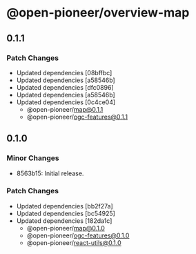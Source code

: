 # @open-pioneer/overview-map

## 0.1.1

### Patch Changes

- Updated dependencies [08bffbc]
- Updated dependencies [a58546b]
- Updated dependencies [dfc0896]
- Updated dependencies [a58546b]
- Updated dependencies [0c4ce04]
  - @open-pioneer/map@0.1.1
  - @open-pioneer/ogc-features@0.1.1

## 0.1.0

### Minor Changes

- 8563b15: Initial release.

### Patch Changes

- Updated dependencies [bb2f27a]
- Updated dependencies [bc54925]
- Updated dependencies [182da1c]
  - @open-pioneer/map@0.1.0
  - @open-pioneer/ogc-features@0.1.0
  - @open-pioneer/react-utils@0.1.0
